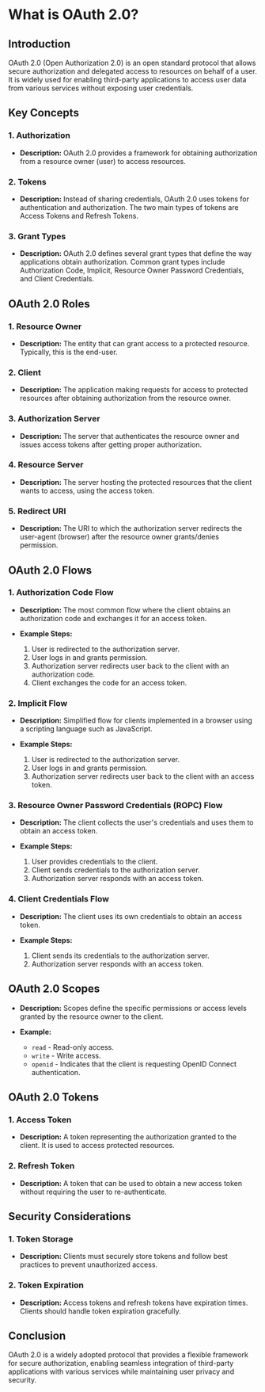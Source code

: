 # What is OAuth 2.0?

## Introduction

OAuth 2.0 (Open Authorization 2.0) is an open standard protocol that allows secure authorization and delegated access to resources on behalf of a user. It is widely used for enabling third-party applications to access user data from various services without exposing user credentials.

## Key Concepts

### 1. Authorization

- **Description:** OAuth 2.0 provides a framework for obtaining authorization from a resource owner (user) to access resources.

### 2. Tokens

- **Description:** Instead of sharing credentials, OAuth 2.0 uses tokens for authentication and authorization. The two main types of tokens are Access Tokens and Refresh Tokens.

### 3. Grant Types

- **Description:** OAuth 2.0 defines several grant types that define the way applications obtain authorization. Common grant types include Authorization Code, Implicit, Resource Owner Password Credentials, and Client Credentials.

## OAuth 2.0 Roles

### 1. Resource Owner

- **Description:** The entity that can grant access to a protected resource. Typically, this is the end-user.

### 2. Client

- **Description:** The application making requests for access to protected resources after obtaining authorization from the resource owner.

### 3. Authorization Server

- **Description:** The server that authenticates the resource owner and issues access tokens after getting proper authorization.

### 4. Resource Server

- **Description:** The server hosting the protected resources that the client wants to access, using the access token.

### 5. Redirect URI

- **Description:** The URI to which the authorization server redirects the user-agent (browser) after the resource owner grants/denies permission.

## OAuth 2.0 Flows

### 1. Authorization Code Flow

- **Description:** The most common flow where the client obtains an authorization code and exchanges it for an access token.

- **Example Steps:**
  1. User is redirected to the authorization server.
  2. User logs in and grants permission.
  3. Authorization server redirects user back to the client with an authorization code.
  4. Client exchanges the code for an access token.

### 2. Implicit Flow

- **Description:** Simplified flow for clients implemented in a browser using a scripting language such as JavaScript.

- **Example Steps:**
  1. User is redirected to the authorization server.
  2. User logs in and grants permission.
  3. Authorization server redirects user back to the client with an access token.

### 3. Resource Owner Password Credentials (ROPC) Flow

- **Description:** The client collects the user's credentials and uses them to obtain an access token.

- **Example Steps:**
  1. User provides credentials to the client.
  2. Client sends credentials to the authorization server.
  3. Authorization server responds with an access token.

### 4. Client Credentials Flow

- **Description:** The client uses its own credentials to obtain an access token.

- **Example Steps:**
  1. Client sends its credentials to the authorization server.
  2. Authorization server responds with an access token.

## OAuth 2.0 Scopes

- **Description:** Scopes define the specific permissions or access levels granted by the resource owner to the client.

- **Example:** 
  - `read` - Read-only access.
  - `write` - Write access.
  - `openid` - Indicates that the client is requesting OpenID Connect authentication.

## OAuth 2.0 Tokens

### 1. Access Token

- **Description:** A token representing the authorization granted to the client. It is used to access protected resources.

### 2. Refresh Token

- **Description:** A token that can be used to obtain a new access token without requiring the user to re-authenticate.

## Security Considerations

### 1. Token Storage

- **Description:** Clients must securely store tokens and follow best practices to prevent unauthorized access.

### 2. Token Expiration

- **Description:** Access tokens and refresh tokens have expiration times. Clients should handle token expiration gracefully.

## Conclusion

OAuth 2.0 is a widely adopted protocol that provides a flexible framework for secure authorization, enabling seamless integration of third-party applications with various services while maintaining user privacy and security.
